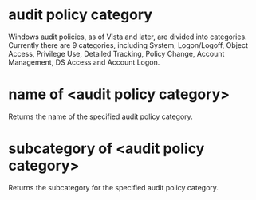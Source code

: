 # audit policy category

Windows audit policies, as of Vista and later, are divided into categories. Currently there are 9 categories, including System, Logon/Logoff, Object Access, Privilege Use, Detailed Tracking, Policy Change, Account Management, DS Access and Account Logon.

# name of &lt;audit policy category&gt;

Returns the name of the specified audit policy category.

# subcategory of &lt;audit policy category&gt;

Returns the subcategory for the specified audit policy category.
